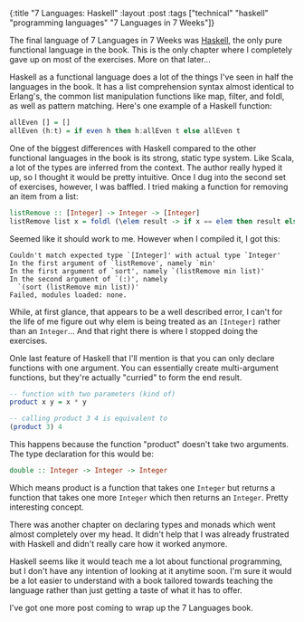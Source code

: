 {:title "7 Languages: Haskell"
 :layout :post
 :tags ["technical" "haskell" "programming languages" "7 Languages in 7 Weeks"]}

The final language of 7 Languages in 7 Weeks was [Haskell](http://en.wikipedia.org/wiki/Haskell_(programming_language)), the only pure functional language in the book. This is the only chapter where I completely gave up on most of the exercises. More on that later...

Haskell as a functional language does a lot of the things I've seen in half the languages in the book. It has a list comprehension syntax almost identical to Erlang's, the common list manipulation functions like map, filter, and foldl, as well as pattern matching. Here's one example of a Haskell function:

```haskell
allEven [] = []
allEven (h:t) = if even h then h:allEven t else allEven t
```

One of the biggest differences with Haskell compared to the other functional languages in the book is its strong, static type system. Like Scala, a lot of the types are inferred from the context. The author really hyped it up, so I thought it would be pretty intuitive. Once I dug into the second set of exercises, however, I was baffled. I tried making a function for removing an item from a list:

```haskell
listRemove :: [Integer] -> Integer -> [Integer]
listRemove list x = foldl (\elem result -> if x == elem then result else elem:result) [] list
```

Seemed like it should work to me. However when I compiled it, I got this:

```
Couldn't match expected type `[Integer]' with actual type `Integer'
In the first argument of `listRemove', namely `min'
In the first argument of `sort', namely `(listRemove min list)'
In the second argument of `(:)', namely
  `(sort (listRemove min list))'
Failed, modules loaded: none.
```
While, at first glance, that appears to be a well described error, I can't for the life of me figure out why elem is being treated as an `[Integer]` rather than an `Integer`... And that right there is where I stopped doing the exercises.

Onle last feature of Haskell that I'll mention is that you can only declare functions with one argument. You can essentially create multi-argument functions, but they're actually "curried" to form the end result.

```haskell
-- function with two parameters (kind of)
product x y = x * y

-- calling product 3 4 is equivalent to
(product 3) 4
```

This happens because the function "product" doesn't take two arguments. The type declaration for this would be:

```haskell
double :: Integer -> Integer -> Integer
```

Which means product is a function that takes one `Integer` but returns a function that takes one more `Integer` which then returns an `Integer`. Pretty interesting concept.

There was another chapter on declaring types and monads which went almost completely over my head. It didn't help that I was already frustrated with Haskell and didn't really care how it worked anymore.

Haskell seems like it would teach me a lot about functional programming, but I don't have any intention of looking at it anytime soon. I'm sure it would be a lot easier to understand with a book tailored towards teaching the language rather than just getting a taste of what it has to offer.

I've got one more post coming to wrap up the 7 Languages book.
